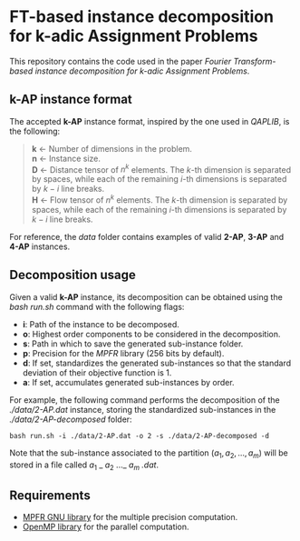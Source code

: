 # FT-based instance decomposition for k-adic Assignment Problems

This repository contains the code used in the paper _Fourier Transform-based instance decomposition for k-adic Assignment Problems_.

## k-AP instance format

The accepted **k-AP** instance format, inspired by the one used in _QAPLIB_, is the following:

> **k** &larr; Number of dimensions in the problem.  
> **n** &larr; Instance size.  
> **D** &larr; Distance tensor of $n^k$ elements. The $k$-th dimension is separated by spaces, while each of the remaining $i$-th dimensions is separated by $k-i$ line breaks.  
> **H** &larr; Flow tensor of $n^k$ elements. The $k$-th dimension is separated by spaces, while each of the remaining $i$-th dimensions is separated by $k-i$ line breaks.  

For reference, the _data_ folder contains examples of valid **2-AP**, **3-AP** and **4-AP** instances.

## Decomposition usage

Given a valid **k-AP** instance, its decomposition can be obtained using the _bash run.sh_ command with the following flags:

  - **i**: Path of the instance to be decomposed.
  - **o**: Highest order components to be considered in the decomposition.
  - **s**: Path in which to save the generated sub-instance folder.
  - **p**: Precision for the _MPFR_ library (256 bits by default).
  - **d**: If set, standardizes the generated sub-instances so that the standard deviation of their objective function is 1.
  - **a**: If set, accumulates generated sub-instances by order.

For example, the following command performs the decomposition of the _./data/2-AP.dat_ instance, storing the standardized sub-instances in the _./data/2-AP-decomposed_ folder:

```
bash run.sh -i ./data/2-AP.dat -o 2 -s ./data/2-AP-decomposed -d
```

Note that the sub-instance associated to the partition $(a_1,a_2,...,a_m)$ will be stored in a file called $a_1$ \_ $a_2$ ...\_ $a_m$ _.dat_.

## Requirements

  - [MPFR GNU library](https://www.mpfr.org/) for the multiple precision computation.
  - [OpenMP library](https://www.openmp.org/) for the parallel computation.
